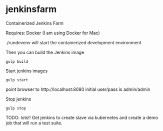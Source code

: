 # jenkinsfarm
Containerized Jenkins Farm

Requires: Docker (I am using Docker for Mac)

./rundevenv will start the containerized development environment

Then you can build the Jenkins image

```
gulp build
```

Start jenkins images
```
gulp start
```
point browser to http://localhost:8080
initial user/pass is admin/admin

Stop jenkins
```
gulp stop
```

TODO: lots!!  Get jenkins to create slave via kubernetes and create a demo job that
will run a test suite.
